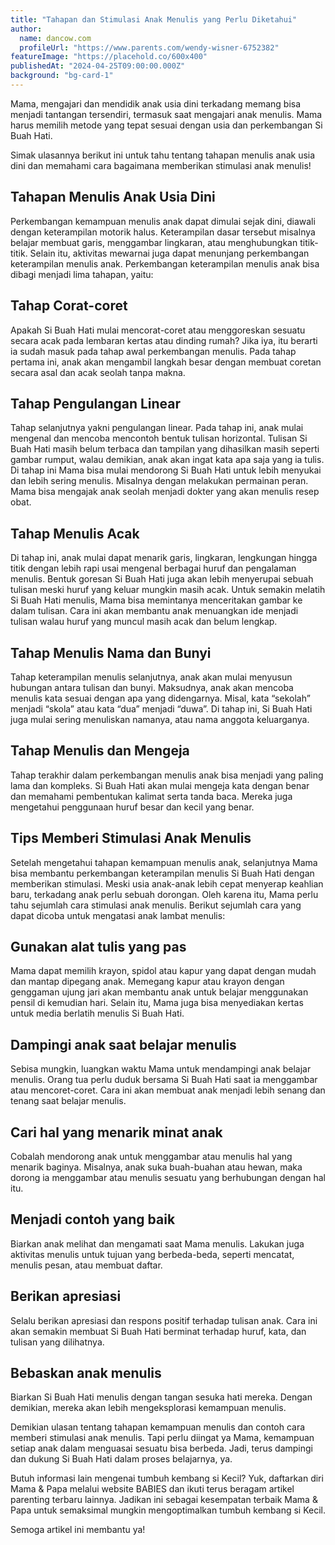 ```yaml
---
title: "Tahapan dan Stimulasi Anak Menulis yang Perlu Diketahui"
author:
  name: dancow.com
  profileUrl: "https://www.parents.com/wendy-wisner-6752382"
featureImage: "https://placehold.co/600x400"
publishedAt: "2024-04-25T09:00:00.000Z"
background: "bg-card-1"
---
```


Mama, mengajari dan mendidik anak usia dini terkadang memang bisa menjadi tantangan tersendiri, termasuk saat mengajari anak menulis. Mama harus memilih metode yang tepat sesuai dengan usia dan perkembangan Si Buah Hati.

Simak ulasannya berikut ini untuk tahu tentang tahapan menulis anak usia dini dan memahami cara bagaimana memberikan stimulasi anak menulis!

## Tahapan Menulis Anak Usia Dini

Perkembangan kemampuan menulis anak dapat dimulai sejak dini, diawali dengan keterampilan motorik halus. Keterampilan dasar tersebut misalnya belajar membuat garis, menggambar lingkaran, atau menghubungkan titik-titik. Selain itu, aktivitas mewarnai juga dapat menunjang perkembangan keterampilan menulis anak. Perkembangan keterampilan menulis anak bisa dibagi menjadi lima tahapan, yaitu:

## Tahap Corat-coret

Apakah Si Buah Hati mulai mencorat-coret atau menggoreskan sesuatu secara acak pada lembaran kertas atau dinding rumah? Jika iya, itu berarti ia sudah masuk pada tahap awal perkembangan menulis. Pada tahap pertama ini, anak akan mengambil langkah besar dengan membuat coretan secara asal dan acak seolah tanpa makna.

## Tahap Pengulangan Linear

Tahap selanjutnya yakni pengulangan linear. Pada tahap ini, anak mulai mengenal dan mencoba mencontoh bentuk tulisan horizontal. Tulisan Si Buah Hati masih belum terbaca dan tampilan yang dihasilkan masih seperti gambar rumput, walau demikian, anak akan ingat kata apa saja yang ia tulis.
Di tahap ini Mama bisa mulai mendorong Si Buah Hati untuk lebih menyukai dan lebih sering menulis. Misalnya dengan melakukan permainan peran. Mama bisa mengajak anak seolah menjadi dokter yang akan menulis resep obat.

## Tahap Menulis Acak

Di tahap ini, anak mulai dapat menarik garis, lingkaran, lengkungan hingga titik dengan lebih rapi usai mengenal berbagai huruf dan pengalaman menulis. Bentuk goresan Si Buah Hati juga akan lebih menyerupai sebuah tulisan meski huruf yang keluar mungkin masih acak.
Untuk semakin melatih Si Buah Hati menulis, Mama bisa memintanya menceritakan gambar ke dalam tulisan. Cara ini akan membantu anak menuangkan ide menjadi tulisan walau huruf yang muncul masih acak dan belum lengkap.

## Tahap Menulis Nama dan Bunyi

Tahap keterampilan menulis selanjutnya, anak akan mulai menyusun hubungan antara tulisan dan bunyi. Maksudnya, anak akan mencoba menulis kata sesuai dengan apa yang didengarnya. Misal, kata “sekolah” menjadi “skola” atau kata “dua” menjadi “duwa”. Di tahap ini, Si Buah Hati juga mulai sering menuliskan namanya, atau nama anggota keluarganya.

## Tahap Menulis dan Mengeja

Tahap terakhir dalam perkembangan menulis anak bisa menjadi yang paling lama dan kompleks. Si Buah Hati akan mulai mengeja kata dengan benar dan memahami pembentukan kalimat serta tanda baca. Mereka juga mengetahui penggunaan huruf besar dan kecil yang benar.

## Tips Memberi Stimulasi Anak Menulis

Setelah mengetahui tahapan kemampuan menulis anak, selanjutnya Mama bisa membantu perkembangan keterampilan menulis Si Buah Hati dengan memberikan stimulasi.
Meski usia anak-anak lebih cepat menyerap keahlian baru, terkadang anak perlu sebuah dorongan. Oleh karena itu, Mama perlu tahu sejumlah cara stimulasi anak menulis. Berikut sejumlah cara yang dapat dicoba untuk mengatasi anak lambat menulis:

## Gunakan alat tulis yang pas

Mama dapat memilih krayon, spidol atau kapur yang dapat dengan mudah dan mantap dipegang anak. Memegang kapur atau krayon dengan genggaman ujung jari akan membantu anak untuk belajar menggunakan pensil di kemudian hari. Selain itu, Mama juga bisa menyediakan kertas untuk media berlatih menulis Si Buah Hati.

## Dampingi anak saat belajar menulis

Sebisa mungkin, luangkan waktu Mama untuk mendampingi anak belajar menulis. Orang tua perlu duduk bersama Si Buah Hati saat ia menggambar atau mencoret-coret. Cara ini akan membuat anak menjadi lebih senang dan tenang saat belajar menulis.

## Cari hal yang menarik minat anak

Cobalah mendorong anak untuk menggambar atau menulis hal yang menarik baginya. Misalnya, anak suka buah-buahan atau hewan, maka dorong ia menggambar atau menulis sesuatu yang berhubungan dengan hal itu.

## Menjadi contoh yang baik

Biarkan anak melihat dan mengamati saat Mama menulis. Lakukan juga aktivitas menulis untuk tujuan yang berbeda-beda, seperti mencatat, menulis pesan, atau membuat daftar.

## Berikan apresiasi

Selalu berikan apresiasi dan respons positif terhadap tulisan anak. Cara ini akan semakin membuat Si Buah Hati berminat terhadap huruf, kata, dan tulisan yang dilihatnya.

## Bebaskan anak menulis

Biarkan Si Buah Hati menulis dengan tangan sesuka hati mereka. Dengan demikian, mereka akan lebih mengeksplorasi kemampuan menulis.

Demikian ulasan tentang tahapan kemampuan menulis dan contoh cara memberi stimulasi anak menulis. Tapi perlu diingat ya Mama, kemampuan setiap anak dalam menguasai sesuatu bisa berbeda. Jadi, terus dampingi dan dukung Si Buah Hati dalam proses belajarnya, ya.

Butuh informasi lain mengenai tumbuh kembang si Kecil? Yuk, daftarkan diri Mama & Papa melalui website BABIES dan ikuti terus beragam artikel parenting terbaru lainnya. Jadikan ini sebagai kesempatan terbaik Mama & Papa untuk semaksimal mungkin mengoptimalkan tumbuh kembang si Kecil.

Semoga artikel ini membantu ya!
